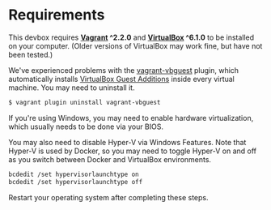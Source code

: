 # Requirements

This devbox requires **[Vagrant](//www.vagrantup.com/) ^2.2.0** and **[VirtualBox](//www.virtualbox.org/) ^6.1.0** to be installed on your computer. (Older versions of VirtualBox may work fine, but have not been tested.)

We've experienced problems with the [vagrant-vbguest](//github.com/dotless-de/vagrant-vbguest) plugin, which automatically installs [VirtualBox Guest Additions](//www.virtualbox.org/manual/ch04.html) inside every virtual machine. You may need to uninstall it.

```sh
$ vagrant plugin uninstall vagrant-vbguest
```

If you're using Windows, you may need to enable hardware virtualization, which usually needs to be done via your BIOS.

You may also need to disable Hyper-V via Windows Features. Note that Hyper-V is used by Docker, so you may need to toggle Hyper-V on and off as you switch between Docker and VirtualBox environments.

```txt
bcdedit /set hypervisorlaunchtype on
bcdedit /set hypervisorlaunchtype off
```

Restart your operating system after completing these steps.
